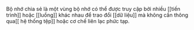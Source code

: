Bộ nhớ chia sẻ là một vùng bộ nhớ có thể được truy cập bởi nhiều [[tiến trình]] hoặc [[luồng]] khác nhau để trao đổi [[dữ liệu]] mà không cần thông qua[[ hệ thống tệp]] hoặc cơ chế liên lạc phức tạp.
